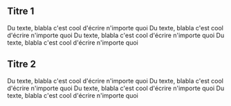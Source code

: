 ## Titre 1

Du texte, blabla c'est cool d'écrire n'importe quoi 
Du texte, blabla c'est cool d'écrire n'importe quoi 
Du texte, blabla c'est cool d'écrire n'importe quoi 
Du texte, blabla c'est cool d'écrire n'importe quoi 



## Titre 2



Du texte, blabla c'est cool d'écrire n'importe quoi 
Du texte, blabla c'est cool d'écrire n'importe quoi 
Du texte, blabla c'est cool d'écrire n'importe quoi 
Du texte, blabla c'est cool d'écrire n'importe quoi 
